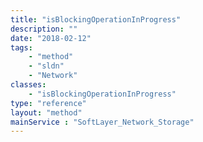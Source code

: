 ```yaml
---
title: "isBlockingOperationInProgress"
description: ""
date: "2018-02-12"
tags:
    - "method"
    - "sldn"
    - "Network"
classes:
    - "isBlockingOperationInProgress"
type: "reference"
layout: "method"
mainService : "SoftLayer_Network_Storage"
---
```

